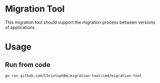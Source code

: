 # Migration Tool

This migration tool should support the migration process between versions of applications.

# Usage
## Run from code
```bash
go run github.com/ChristophBe/migration-tool/cmd/migration-tool
```